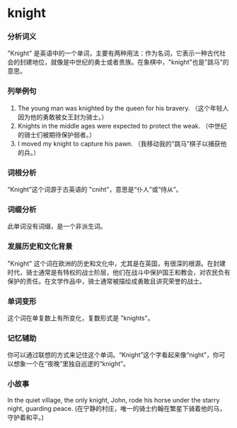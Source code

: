 # knight

### 分析词义

  

"Knight" 是英语中的一个单词，主要有两种用法：作为名词，它表示一种古代社会的封建地位，就像是中世纪的勇士或者贵族。在象棋中，"knight"也是"跳马"的意思。

  

### 列举例句

  

1.  The young man was knighted by the queen for his bravery. （这个年轻人因为他的勇敢被女王封为骑士。）
2.  Knights in the middle ages were expected to protect the weak. （中世纪的骑士们被期待保护弱者。）
3.  I moved my knight to capture his pawn. （我移动我的“跳马”棋子以捕获他的兵。）

  

### 词根分析

  

“Knight”这个词源于古英语的 "cniht"，意思是“仆人”或“侍从”。

  

### 词缀分析

  

此单词没有词缀，是一个非派生词。

  

### 发展历史和文化背景

  

"Knight" 这个词在欧洲的历史和文化中，尤其是在英国，有很深的根源。在封建时代，骑士通常是有特权的战士阶层，他们在战斗中保护国王和教会，对农民负有保护的责任。在文学作品中，骑士通常被描绘成勇敢且讲究荣誉的战士。

  

### 单词变形

  

这个词在单复数上有所变化，复数形式是 "knights"。

  

### 记忆辅助

  

你可以通过联想的方式来记住这个单词。“Knight”这个字看起来像“night”，你可以想象一个在“夜晚”里独自巡逻的“knight”。

  

### 小故事

  

In the quiet village, the only knight, John, rode his horse under the starry night, guarding peace. (在宁静的村庄，唯一的骑士约翰在繁星下骑着他的马，守护着和平。)
